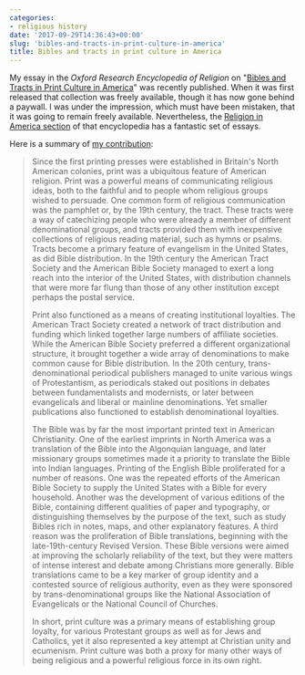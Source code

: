 ```yaml
---
categories:
- religious history
date: '2017-09-29T14:36:43+00:00'
slug: 'bibles-and-tracts-in-print-culture-in-america'
title: Bibles and tracts in print culture in America
---
```


My essay in the <em>Oxford Research Encyclopedia of Religion </em>on "<a href="http://religion.oxfordre.com/view/10.1093/acrefore/9780199340378.001.0001/acrefore-9780199340378-e-412">Bibles and Tracts in Print Culture in America</a>" was recently published. When it was first released that collection was freely available, though it has now gone behind a paywall. I was under the impression, which must have been mistaken, that it was going to remain freely available. Nevertheless, the <a href="http://religion.oxfordre.com/browse?t0=ORE_REL:REFREL023">Religion in America section</a> of that encyclopedia has a fantastic set of essays.

Here is a summary of <a href="http://religion.oxfordre.com/view/10.1093/acrefore/9780199340378.001.0001/acrefore-9780199340378-e-412">my contribution</a>:

> Since the first printing presses were established in Britain's North American colonies, print was a ubiquitous feature of American religion. Print was a powerful means of communicating religious ideas, both to the faithful and to people whom religious groups wished to persuade. One common form of religious communication was the pamphlet or, by the 19th century, the tract. These tracts were a way of catechizing people who were already a member of different denominational groups, and tracts provided them with inexpensive collections of religious reading material, such as hymns or psalms. Tracts become a primary feature of evangelism in the United States, as did Bible distribution. In the 19th century the American Tract Society and the American Bible Society managed to exert a long reach into the interior of the United States, with distribution channels that were more far flung than those of any other institution except perhaps the postal service.
>
> Print also functioned as a means of creating institutional loyalties. The American Tract Society created a network of tract distribution and funding which linked together large numbers of affiliate societies. While the American Bible Society preferred a different organizational structure, it brought together a wide array of denominations to make common cause for Bible distribution. In the 20th century, trans-denominational periodical publishers managed to unite various wings of Protestantism, as periodicals staked out positions in debates between fundamentalists and modernists, or later between evangelicals and liberal or mainline denominations. Yet smaller publications also functioned to establish denominational loyalties.
>
> The Bible was by far the most important printed text in American Christianity. One of the earliest imprints in North America was a translation of the Bible into the Algonquian language, and later missionary groups sometimes made it a priority to translate the Bible into Indian languages. Printing of the English Bible proliferated for a number of reasons. One was the repeated efforts of the American Bible Society to supply the United States with a Bible for every household. Another was the development of various editions of the Bible, containing different qualities of paper and typography, or distinguishing themselves by the purpose of the text, such as study Bibles rich in notes, maps, and other explanatory features. A third reason was the proliferation of Bible translations, beginning with the late-19th-century Revised Version. These Bible versions were aimed at improving the scholarly reliability of the text, but they were matters of intense interest and debate among Christians more generally. Bible translations came to be a key marker of group identity and a contested source of religious authority, even as they were sponsored by trans-denominational groups like the National Association of Evangelicals or the National Council of Churches.
>
> In short, print culture was a primary means of establishing group loyalty, for various Protestant groups as well as for Jews and Catholics, yet it also represented a key attempt at Christian unity and ecumenism. Print culture was both a proxy for many other ways of being religious and a powerful religious force in its own right.
